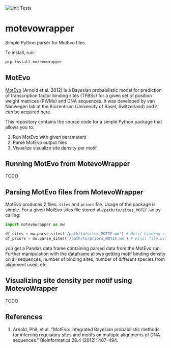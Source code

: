 ![Unit Tests](https://github.com/brlauuu/motevowrapper/workflows/Unit%20Tests/badge.svg)

# motevowrapper

Simple Python parser for MotEvo files.

To install, run:

```bash
pip install motevowrapper
```

## MotEvo

[MotEvo](https://pubmed.ncbi.nlm.nih.gov/22334039/) (Arnold et al. 2012) is a Bayesian probabilistic model for prediction of transcription factor binding sites (TFBSs) for a given set of position weight matrices (PWMs) and DNA sequences. It was developed by van Nimwegen lab at the Biozentrum (University of Basel, Switzerland) and it can be acquired [here](https://swissregulon.unibas.ch/sr/software).

This repository contains the source code for a simple Python package that allows you to:

1. Run MotEvo with given parameters
2. Parse MotEvo output files
3. Visualize visualize site density per motif

## Running MotEvo from MotevoWrapper

TODO

## Parsing MotEvo files from MotevoWrapper

MotEvo produces 2 files: `sites` and `priors` file. Usage of the package is simple. For a given MotEvo sites file stored at `/path/to/sites_MOTIF.wm` by calling:

```python
import motevowrapper as mw

df_sites = mw.parse_sites('/path/to/sites_MOTIF.wm') # Motif binding sites
df_priors = mw.parse_sites('/path/to/priors_MOTIF.wm') # Final file with priors

```

you get a Pandas data frame containing parsed data from the MotEvo run. Further manipulation with the dataframe allows getting motif binding density on all sequences, number of binding sites, number of different species from alignment used, etc.

## Visualizing site density per motif using MotevoWrapper

TODO

## References

1. Arnold, Phil, et al. "MotEvo: integrated Bayesian probabilistic methods for inferring regulatory sites and motifs on multiple alignments of DNA sequences." Bioinformatics 28.4 (2012): 487-494.
